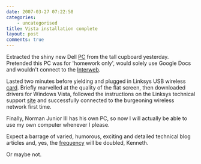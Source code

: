```yaml
---
date: 2007-03-27 07:22:58
categories:
    - uncategorised
title: Vista installation complete
layout: post
comments: true
---
```

Extracted the shiny new Dell
[PC](http://www.nbrightside.com/blog/2007/03/09/sneak-peek-at-vista/)
from the tall cupboard yesterday. Pretended this PC was for 'homework
only', would solely use Google Docs and wouldn't connect to the
[Interweb](http://www.nbrightside.com/blog/2006/03/28/simple-things/).

Lasted two minutes before yielding and plugged in Linksys USB wireless
[card](http://www.amazon.co.uk/Linksys-WUSB54GSUK-MbpsWireless-G-Card-SpeedBooster/dp/B00065GXB4/ref=pd_bbs_sr_2/202-2514637-8721431?ie=UTF8&s=electronics&qid=1174950357&sr=8-2).
Briefly marvelled at the quality of the flat screen, then downloaded
drivers for Windows Vista, followed the instructions on the Linksys
technical support
[site](http://www-uk.linksys.com/servlet/Satellite?c=L_Content_C1&childpagename=UK/Layout&cid=1169671172872&pagename=Linksys/Common/VisitorWrapper&lid=9570243212B02)
and successfully connected to the burgeoning wireless network first
time.

Finally, Norman Junior III has his own PC, so now I will actually be
able to use my own computer whenever I please.

Expect a barrage of varied, humorous, exciting and detailed technical
blog articles and, yes, the
[frequency](http://www.nbrightside.com/blog/2005/12/20/whats-the-blogging-frequency-kenneth/)
will be doubled, Kenneth.

Or maybe not.
